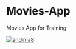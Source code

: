 # Movies-App
Movies App for Training

[![andima8](https://circleci.com/gh/andima8/Movies-App.svg?style=svg)](https://circleci.com/gh/andima8/Movies-App)
